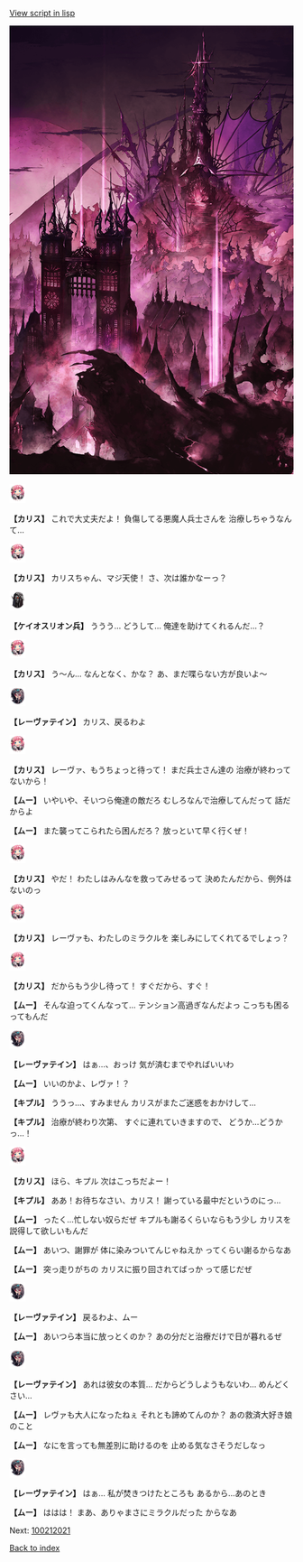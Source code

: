 [View script in lisp](../scripts/100212013.txt)

![devil_world.png](../images/backgrounds/devil_world.png)

<img src="../images/units/3602511.png" alt="3602511.png" height="34"/>

**【カリス】**
これで大丈夫だよ！
負傷してる悪魔人兵士さんを
治療しちゃうなんて…

<img src="../images/units/3602511.png" alt="3602511.png" height="34"/>

**【カリス】**
カリスちゃん、マジ天使！
さ、次は誰かなーっ？

<img src="../images/units/3820001.png" alt="3820001.png" height="34"/>

**【ケイオスリオン兵】**
ううう…
どうして…
俺達を助けてくれるんだ…？

<img src="../images/units/3602511.png" alt="3602511.png" height="34"/>

**【カリス】**
う～ん…
なんとなく、かな？
あ、まだ喋らない方が良いよ～

<img src="../images/units/3100211.png" alt="3100211.png" height="34"/>

**【レーヴァテイン】**
カリス、戻るわよ

<img src="../images/units/3602511.png" alt="3602511.png" height="34"/>

**【カリス】**
レーヴァ、もうちょっと待って！
まだ兵士さん達の
治療が終わってないから！

**【ムー】**
いやいや、そいつら俺達の敵だろ
むしろなんで治療してんだって
話だからよ

**【ムー】**
また襲ってこられたら困んだろ？
放っといて早く行くぜ！

<img src="../images/units/3602511.png" alt="3602511.png" height="34"/>

**【カリス】**
やだ！
わたしはみんなを救ってみせるって
決めたんだから、例外はないのっ

<img src="../images/units/3602511.png" alt="3602511.png" height="34"/>

**【カリス】**
レーヴァも、わたしのミラクルを
楽しみにしてくれてるでしょっ？

<img src="../images/units/3602511.png" alt="3602511.png" height="34"/>

**【カリス】**
だからもう少し待って！
すぐだから、すぐ！

**【ムー】**
そんな迫ってくんなって…
テンション高過ぎなんだよっ
こっちも困るってもんだ

<img src="../images/units/3100211.png" alt="3100211.png" height="34"/>

**【レーヴァテイン】**
はぁ…、おっけ
気が済むまでやればいいわ

**【ムー】**
いいのかよ、レヴァ！？

**【キプル】**
ううっ…、すみません
カリスがまたご迷惑をおかけして…

**【キプル】**
治療が終わり次第、
すぐに連れていきますので、
どうか…どうかっ…！

<img src="../images/units/3602511.png" alt="3602511.png" height="34"/>

**【カリス】**
ほら、キプル
次はこっちだよー！

**【キプル】**
ああ！お待ちなさい、カリス！
謝っている最中だというのにっ…

**【ムー】**
ったく…忙しない奴らだぜ
キプルも謝るくらいならもう少し
カリスを説得して欲しいもんだ

**【ムー】**
あいつ、謝罪が
体に染みついてんじゃねえか
ってくらい謝るからなあ

**【ムー】**
突っ走りがちの
カリスに振り回されてばっか
って感じだぜ

<img src="../images/units/3100211.png" alt="3100211.png" height="34"/>

**【レーヴァテイン】**
戻るわよ、ムー

**【ムー】**
あいつら本当に放っとくのか？
あの分だと治療だけで日が暮れるぜ

<img src="../images/units/3100211.png" alt="3100211.png" height="34"/>

**【レーヴァテイン】**
あれは彼女の本質…
だからどうしようもないわ…
めんどくさい…

**【ムー】**
レヴァも大人になったねぇ
それとも諦めてんのか？
あの救済大好き娘のこと

**【ムー】**
なにを言っても無差別に助けるのを
止める気なさそうだしなっ

<img src="../images/units/3100211.png" alt="3100211.png" height="34"/>

**【レーヴァテイン】**
はぁ…
私が焚きつけたところも
あるから…あのとき

**【ムー】**
ははは！
まあ、ありゃまさにミラクルだった
からなあ

Next: [100212021](100212021.md)

[Back to index](index.md)
